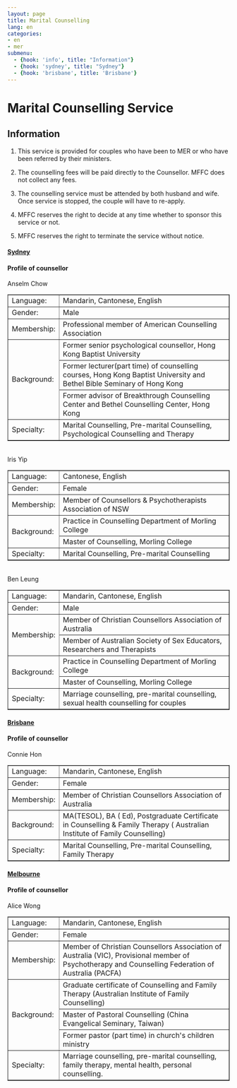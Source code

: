 ```yaml
---
layout: page
title: Marital Counselling
lang: en
categories:
- en
- mer
submenu:
  - {hook: 'info', title: "Information"}
  - {hook: 'sydney', title: "Sydney"}
  - {hook: 'brisbane', title: 'Brisbane'}
---
```


Marital Counselling Service
============

Information
--------

1. This service is provided for couples who have been to MER or who have been referred by their ministers.

2. The counselling fees will be paid directly to the Counsellor. MFFC does not collect any fees.

3. The counselling service must be attended by both husband and wife. Once service is stopped, the couple will have to re-apply.

4. MFFC reserves the right to decide at any time whether to sponsor this service or not.

5. MFFC reserves the right to terminate the service without notice.



<div class="row">
<div class="panel-group " id="mag-panel">
<div class="panel panel-default">
<div class="panel-heading">
<a data-toggle="collapse" name="sydney" data-parent="#mag-panel" href="#collapse2013"><h4>Sydney</h4></a>
</div>
<div id="collapse2013">
<div class="panel-body">

<h4>Profile of counsellor</h4>
Anselm Chow<br>
<table style="text-align: left; width: 100%;" border="1"
 cellpadding="5" cellspacing="0">
  <tbody>
    <tr>
      <td style="width: 15%;">Language:</td>
      <td>Mandarin, Cantonese, English</td>
    </tr>
    <tr>
      <td>Gender:</td>
      <td>Male</td>
    </tr>
    <tr>
      <td> Membership:</td>
      <td>Professional member of American Counselling Association</td>
    </tr>
    <tr>
      <td colspan="1" rowspan="3">Background:</td>
      <td>Former senior psychological counsellor, Hong Kong Baptist University</td>
    </tr>
    <tr>
      <td>Former lecturer(part time) of counselling courses, Hong Kong Baptist University and Bethel Bible Seminary of Hong Kong</td>
    </tr>
    <tr>
      <td>Former advisor of Breakthrough Counselling Center and Bethel Counselling Center, Hong Kong</td>
    </tr>
    <tr>
      <td>Specialty:</td>
      <td>Marital Counselling, Pre-marital Counselling, Psychological Counselling and Therapy</td>
    </tr>
  </tbody>
</table>
<br>
Iris Yip<br>
<table style="text-align: left; width: 100%;" border="1"
 cellpadding="5" cellspacing="0">
  <tbody>
    <tr>
      <td style="width: 15%;">Language:</td>
      <td>Cantonese, English</td>
    </tr>
    <tr>
      <td>Gender:</td>
      <td>Female</td>
    </tr>
    <tr>
      <td>Membership:</td>
      <td>Member of Counsellors & Psychotherapists Association of NSW </td>
    </tr>
    <tr>
      <td colspan="1" rowspan="2">Background:</td>
      <td>Practice in Counselling Department of Morling College </td>
    </tr>
    <tr>
      <td>Master of Counselling, Morling College</td>
    </tr>
    <tr>
      <td>Specialty:</td>
      <td>Marital Counselling, Pre-marital Counselling</td>
    </tr>
  </tbody>
</table>
<br>
Ben Leung<br>
<table style="text-align: left; width: 100%;" border="1"
 cellpadding="5" cellspacing="0">
  <tbody>
    <tr>
      <td style="width: 15%;">Language:</td>
      <td>Mandarin, Cantonese, English</td>
    </tr>
    <tr>
      <td>Gender:</td>
      <td>Male</td>
    </tr>
    <tr>
      <td colspan="1" rowspan="2">Membership:</td>
      <td>Member of Christian Counsellors Association of Australia</td>
    </tr>
	<tr>
		<td>Member of Australian Society of Sex Educators, Researchers and Therapists</td>
	</tr>
    <tr>
      <td colspan="1" rowspan="2">Background:</td>
      <td>Practice in Counselling Department of Morling College </td>
    </tr>
    <tr>
      <td>Master of Counselling, Morling College</td>
    </tr>
    <tr>
      <td>Specialty:</td>
      <td>Marriage counselling, pre-marital counselling, sexual health counselling for couples</td>
    </tr>
  </tbody>
</table>

</div>
</div>
</div>
<div class="panel panel-default">
<div class="panel-heading">
<a data-toggle="collapse" name="brisbane" data-parent="#mag-panel" href="#collapse2014"><h4>Brisbane</h4></a>
</div>
<div id="collapse2014">
<div class="panel-body">

<h4>Profile of counsellor</h4>
Connie Hon<br>
<table style="text-align: left; width: 100%;" border="1"
 cellpadding="5" cellspacing="0">
  <tbody>
    <tr>
      <td style="width: 15%;">Language:</td>
      <td>Mandarin, Cantonese, English</td>
    </tr>
    <tr>
      <td>Gender:</td>
      <td>Female</td>
    </tr>
    <tr>
      <td> Membership:</td>
      <td>Member of Christian Counsellors Association of Australia</td>
    </tr>
    <tr>
      <td>Background:</td>
      <td>MA(TESOL), BA ( Ed), Postgraduate Certificate in Counselling & Family Therapy ( Australian Institute of Family Counselling)</td>
    </tr>
    <tr>
      <td>Specialty:</td>
      <td>Marital Counselling, Pre-marital Counselling, Family Therapy</td>
    </tr>
  </tbody>
</table>
</div>
</div>
</div>
<div class="panel panel-default">
<div class="panel-heading">
<a data-toggle="collapse" name="melbourne" data-parent="#mag-panel" href="#collapse2015"><h4>Melbourne</h4></a>
</div>
<div id="collapse2015">
<div class="panel-body">

<h4>Profile of counsellor</h4>
Alice Wong<br>
<table style="text-align: left; width: 100%;" border="1"
 cellpadding="5" cellspacing="0">
  <tbody>
    <tr>
      <td style="width: 15%;">Language:</td>
      <td>Mandarin, Cantonese, English</td>
    </tr>
    <tr>
      <td>Gender:</td>
      <td>Female</td>
    </tr>
    <tr>
      <td>Membership:</td>
      <td>Member of Christian Counsellors Association of Australia (VIC), Provisional member of Psychotherapy and Counselling Federation of Australia (PACFA)</td>
    </tr>
    <tr>
      <td colspan="1" rowspan="3">Background:</td>
      <td>Graduate certificate of Counselling and Family Therapy (Australian Institute of Family Counselling)</td>
    </tr>
    <tr>
      <td>Master of Pastoral Counselling (China Evangelical Seminary, Taiwan)</td>
    </tr>
    <tr>
      <td>Former pastor (part time) in church's children ministry</td>
    </tr>
    <tr>
      <td>Specialty:</td>
      <td>Marriage counselling, pre-marital counselling, family therapy, mental health, personal counselling.</td>
    </tr>
  </tbody>
</table>
</div>
</div>
</div>
</div>
</div>
